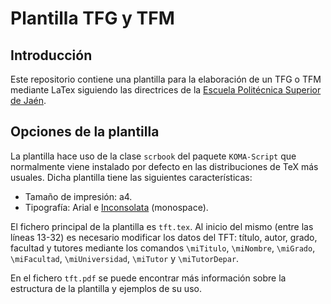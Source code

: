 # Plantilla TFG y TFM

## Introducción
Este repositorio contiene una plantilla para la elaboración de un TFG o TFM mediante LaTex siguiendo las directrices de la [Escuela Politécnica Superior de Jaén](https://eps.ujaen.es/sites/centro_epsj/files/uploads/documents/grados/TFG/criteriosYestilo_TFG.pdf).

## Opciones de la plantilla
La plantilla hace uso de la clase `scrbook` del paquete `KOMA-Script` que normalmente viene instalado por defecto en las distribuciones de TeX más usuales. Dicha plantilla tiene las siguientes características:
- Tamaño de impresión: a4.
- Tipografía: Arial e [Inconsolata](http://www.tug.dk/FontCatalogue/inconsolata/) (monospace). 

El fichero principal de la plantilla es `tft.tex`. Al inicio del mismo (entre las líneas 13-32) es necesario modificar los datos del TFT: título, autor, grado, facultad y tutores mediante los comandos `\miTitulo`, `\miNombre`, `\miGrado`, `\miFacultad`, `\miUniversidad`, `\miTutor` y `\miTutorDepar`.

En el fichero `tft.pdf` se puede encontrar más información sobre la estructura de la plantilla y ejemplos de su uso.
